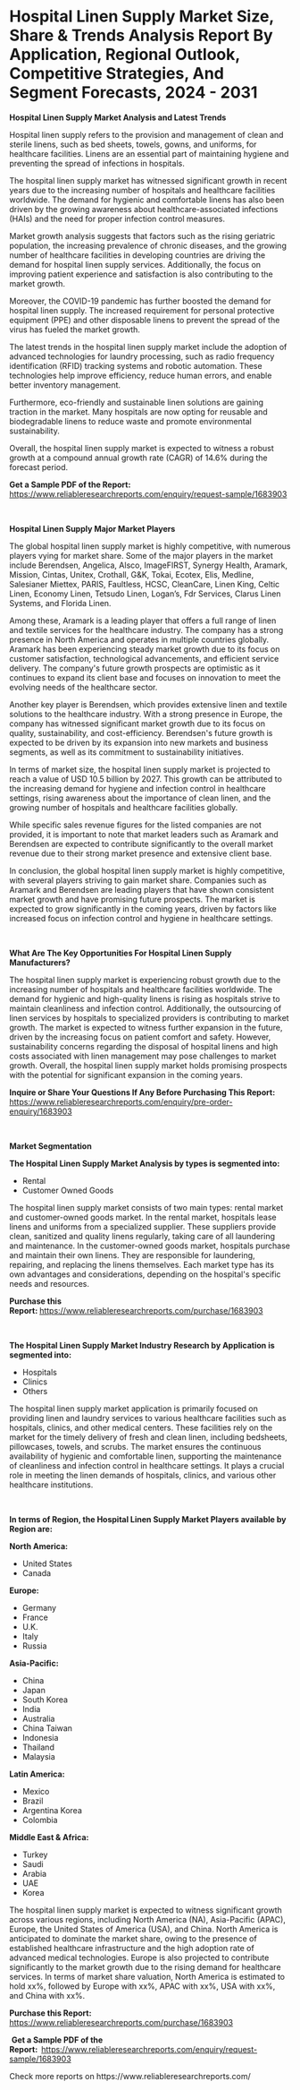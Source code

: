 <p><h1>Hospital Linen Supply Market Size, Share & Trends Analysis Report By Application, Regional Outlook, Competitive Strategies, And Segment Forecasts, 2024 - 2031</h1></p><p><strong>Hospital Linen Supply Market Analysis and Latest Trends</strong></p>
<p><p>Hospital linen supply refers to the provision and management of clean and sterile linens, such as bed sheets, towels, gowns, and uniforms, for healthcare facilities. Linens are an essential part of maintaining hygiene and preventing the spread of infections in hospitals.</p><p>The hospital linen supply market has witnessed significant growth in recent years due to the increasing number of hospitals and healthcare facilities worldwide. The demand for hygienic and comfortable linens has also been driven by the growing awareness about healthcare-associated infections (HAIs) and the need for proper infection control measures.</p><p>Market growth analysis suggests that factors such as the rising geriatric population, the increasing prevalence of chronic diseases, and the growing number of healthcare facilities in developing countries are driving the demand for hospital linen supply services. Additionally, the focus on improving patient experience and satisfaction is also contributing to the market growth.</p><p>Moreover, the COVID-19 pandemic has further boosted the demand for hospital linen supply. The increased requirement for personal protective equipment (PPE) and other disposable linens to prevent the spread of the virus has fueled the market growth.</p><p>The latest trends in the hospital linen supply market include the adoption of advanced technologies for laundry processing, such as radio frequency identification (RFID) tracking systems and robotic automation. These technologies help improve efficiency, reduce human errors, and enable better inventory management.</p><p>Furthermore, eco-friendly and sustainable linen solutions are gaining traction in the market. Many hospitals are now opting for reusable and biodegradable linens to reduce waste and promote environmental sustainability.</p><p>Overall, the hospital linen supply market is expected to witness a robust growth at a compound annual growth rate (CAGR) of 14.6% during the forecast period.</p></p>
<p><strong>Get a Sample PDF of the Report:&nbsp;</strong> <a href="https://www.reliableresearchreports.com/enquiry/request-sample/1683903">https://www.reliableresearchreports.com/enquiry/request-sample/1683903</a></p>
<p>&nbsp;</p>
<p><strong>Hospital Linen Supply Major Market Players</strong></p>
<p><p>The global hospital linen supply market is highly competitive, with numerous players vying for market share. Some of the major players in the market include Berendsen, Angelica, Alsco, ImageFIRST, Synergy Health, Aramark, Mission, Cintas, Unitex, Crothall, G&K, Tokai, Ecotex, Elis, Medline, Salesianer Miettex, PARIS, Faultless, HCSC, CleanCare, Linen King, Celtic Linen, Economy Linen, Tetsudo Linen, Logan’s, Fdr Services, Clarus Linen Systems, and Florida Linen.</p><p>Among these, Aramark is a leading player that offers a full range of linen and textile services for the healthcare industry. The company has a strong presence in North America and operates in multiple countries globally. Aramark has been experiencing steady market growth due to its focus on customer satisfaction, technological advancements, and efficient service delivery. The company's future growth prospects are optimistic as it continues to expand its client base and focuses on innovation to meet the evolving needs of the healthcare sector.</p><p>Another key player is Berendsen, which provides extensive linen and textile solutions to the healthcare industry. With a strong presence in Europe, the company has witnessed significant market growth due to its focus on quality, sustainability, and cost-efficiency. Berendsen's future growth is expected to be driven by its expansion into new markets and business segments, as well as its commitment to sustainability initiatives.</p><p>In terms of market size, the hospital linen supply market is projected to reach a value of USD 10.5 billion by 2027. This growth can be attributed to the increasing demand for hygiene and infection control in healthcare settings, rising awareness about the importance of clean linen, and the growing number of hospitals and healthcare facilities globally.</p><p>While specific sales revenue figures for the listed companies are not provided, it is important to note that market leaders such as Aramark and Berendsen are expected to contribute significantly to the overall market revenue due to their strong market presence and extensive client base.</p><p>In conclusion, the global hospital linen supply market is highly competitive, with several players striving to gain market share. Companies such as Aramark and Berendsen are leading players that have shown consistent market growth and have promising future prospects. The market is expected to grow significantly in the coming years, driven by factors like increased focus on infection control and hygiene in healthcare settings.</p></p>
<p>&nbsp;</p>
<p><strong>What Are The Key Opportunities For Hospital Linen Supply Manufacturers?</strong></p>
<p><p>The hospital linen supply market is experiencing robust growth due to the increasing number of hospitals and healthcare facilities worldwide. The demand for hygienic and high-quality linens is rising as hospitals strive to maintain cleanliness and infection control. Additionally, the outsourcing of linen services by hospitals to specialized providers is contributing to market growth. The market is expected to witness further expansion in the future, driven by the increasing focus on patient comfort and safety. However, sustainability concerns regarding the disposal of hospital linens and high costs associated with linen management may pose challenges to market growth. Overall, the hospital linen supply market holds promising prospects with the potential for significant expansion in the coming years.</p></p>
<p><strong>Inquire or Share Your Questions If Any Before Purchasing This Report:</strong> <a href="https://www.reliableresearchreports.com/enquiry/pre-order-enquiry/1683903">https://www.reliableresearchreports.com/enquiry/pre-order-enquiry/1683903</a></p>
<p>&nbsp;</p>
<p><strong>Market Segmentation</strong></p>
<p><strong>The Hospital Linen Supply Market Analysis by types is segmented into:</strong></p>
<p><ul><li>Rental</li><li>Customer Owned Goods</li></ul></p>
<p><p>The hospital linen supply market consists of two main types: rental market and customer-owned goods market. In the rental market, hospitals lease linens and uniforms from a specialized supplier. These suppliers provide clean, sanitized and quality linens regularly, taking care of all laundering and maintenance. In the customer-owned goods market, hospitals purchase and maintain their own linens. They are responsible for laundering, repairing, and replacing the linens themselves. Each market type has its own advantages and considerations, depending on the hospital's specific needs and resources.</p></p>
<p><strong>Purchase this Report:&nbsp;</strong><a href="https://www.reliableresearchreports.com/purchase/1683903">https://www.reliableresearchreports.com/purchase/1683903</a></p>
<p>&nbsp;</p>
<p><strong>The Hospital Linen Supply Market Industry Research by Application is segmented into:</strong></p>
<p><ul><li>Hospitals</li><li>Clinics</li><li>Others</li></ul></p>
<p><p>The hospital linen supply market application is primarily focused on providing linen and laundry services to various healthcare facilities such as hospitals, clinics, and other medical centers. These facilities rely on the market for the timely delivery of fresh and clean linen, including bedsheets, pillowcases, towels, and scrubs. The market ensures the continuous availability of hygienic and comfortable linen, supporting the maintenance of cleanliness and infection control in healthcare settings. It plays a crucial role in meeting the linen demands of hospitals, clinics, and various other healthcare institutions.</p></p>
<p>&nbsp;</p>
<p><strong>In terms of Region, the Hospital Linen Supply Market Players available by Region are:</strong></p>
<p>
    <p> <strong> North America: </strong>
        <ul>
            <li>United States</li>
            <li>Canada</li>
        </ul>
        </p> 
    <p> <strong> Europe: </strong>
        <ul>
            <li>Germany</li>
            <li>France</li>
            <li>U.K.</li>
            <li>Italy</li>
            <li>Russia</li>
        </ul>
        </p> 
    <p> <strong> Asia-Pacific: </strong>
        <ul>
            <li>China</li>
            <li>Japan</li>
            <li>South Korea</li>
            <li>India</li>
            <li>Australia</li>
            <li>China Taiwan</li>
            <li>Indonesia</li>
            <li>Thailand</li>
            <li>Malaysia</li>
        </ul>
        </p> 
    <p> <strong> Latin America: </strong>
        <ul>
            <li>Mexico</li>
            <li>Brazil</li>
            <li>Argentina Korea</li>
            <li>Colombia</li>
        </ul>
        </p> 
    <p> <strong> Middle East & Africa: </strong>
        <ul>
            <li>Turkey</li>
            <li>Saudi</li>
            <li>Arabia</li>
            <li>UAE</li>
            <li>Korea</li>
        </ul>
    </p>
    </p>
<p><p>The hospital linen supply market is expected to witness significant growth across various regions, including North America (NA), Asia-Pacific (APAC), Europe, the United States of America (USA), and China. North America is anticipated to dominate the market share, owing to the presence of established healthcare infrastructure and the high adoption rate of advanced medical technologies. Europe is also projected to contribute significantly to the market growth due to the rising demand for healthcare services. In terms of market share valuation, North America is estimated to hold xx%, followed by Europe with xx%, APAC with xx%, USA with xx%, and China with xx%.</p></p>
<p><strong>Purchase this Report: </strong><a href="https://www.reliableresearchreports.com/purchase/1683903">https://www.reliableresearchreports.com/purchase/1683903</a></p>
<p>&nbsp;<strong>Get a Sample PDF of the Report:&nbsp;&nbsp;</strong><a href="https://www.reliableresearchreports.com/enquiry/request-sample/1683903">https://www.reliableresearchreports.com/enquiry/request-sample/1683903</a></p>
<p><strong></strong></p>
<p>Check more reports on https://www.reliableresearchreports.com/</p>